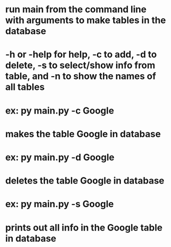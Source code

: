 # run main from the command line with arguments to make tables in the database
# -h or -help for help, -c to add, -d to delete, -s to select/show info from table, and -n to show the names of all tables
# ex: py main.py -c Google
# makes the table Google in database
# ex: py main.py -d Google
# deletes the table Google in database
# ex: py main.py -s Google
# prints out all info in the Google table in database